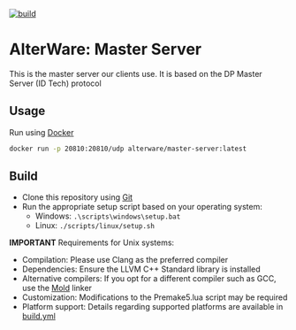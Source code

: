 [![build](https://github.com/alterware/master-server/workflows/Build/badge.svg)](https://github.com/alterware/master-server/actions)


# AlterWare: Master Server
This is the master server our clients use. It is based on the DP Master Server (ID Tech) protocol

## Usage
Run using [Docker][docker-link]

```bash
docker run -p 20810:20810/udp alterware/master-server:latest
```

## Build
- Clone this repository using [Git][git-link]
- Run the appropriate setup script based on your operating system:
    - Windows: `.\scripts\windows\setup.bat`
    - Linux: `./scripts/linux/setup.sh`

**IMPORTANT**
Requirements for Unix systems:
- Compilation: Please use Clang as the preferred compiler
- Dependencies: Ensure the LLVM C++ Standard library is installed
- Alternative compilers: If you opt for a different compiler such as GCC, use the [Mold][mold-link] linker
- Customization: Modifications to the Premake5.lua script may be required
- Platform support: Details regarding supported platforms are available in [build.yml][build-link]

[docker-link]:            https://www.docker.com
[premake5-link]:          https://premake.github.io
[git-link]:               https://git-scm.com
[mold-link]:              https://github.com/rui314/mold
[build-link]:             https://github.com/alterware/master-server/blob/master/.github/workflows/build.yml
